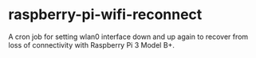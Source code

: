 # raspberry-pi-wifi-reconnect
A cron job for setting wlan0 interface down and up again to recover from loss of connectivity with Raspberry Pi 3 Model B+.
